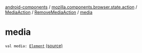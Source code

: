 [android-components](../../../index.md) / [mozilla.components.browser.state.action](../../index.md) / [MediaAction](../index.md) / [RemoveMediaAction](index.md) / [media](./media.md)

# media

`val media: `[`Element`](../../../mozilla.components.browser.state.state/-media-state/-element/index.md) [(source)](https://github.com/mozilla-mobile/android-components/blob/master/components/browser/state/src/main/java/mozilla/components/browser/state/action/BrowserAction.kt#L497)